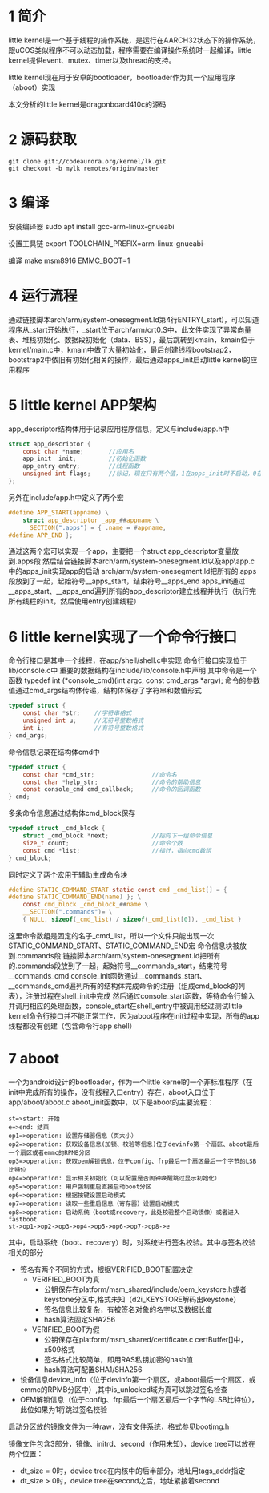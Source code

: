 # 1 简介

little kernel是一个基于线程的操作系统，是运行在AARCH32状态下的操作系统，跟uCOS类似程序不可以动态加载，程序需要在编译操作系统时一起编译，little kernel提供event、mutex、timer以及thread的支持。

little kernel现在用于安卓的bootloader，bootloader作为其一个应用程序（aboot）实现

本文分析的little kernel是dragonboard410c的源码

# 2 源码获取
```
git clone git://codeaurora.org/kernel/lk.git
git checkout -b mylk remotes/origin/master
```

# 3 编译
安装编译器 sudo apt install gcc-arm-linux-gnueabi

设置工具链 export TOOLCHAIN_PREFIX=arm-linux-gnueabi-

编译 make msm8916 EMMC_BOOT=1

# 4 运行流程
通过链接脚本arch/arm/system-onesegment.ld第4行ENTRY(\_start)，可以知道程序从\_start开始执行，\_start位于arch/arm/crt0.S中，此文件实现了异常向量表、堆栈初始化、数据段初始化（data、BSS），最后跳转到kmain，kmain位于kernel/main.c中，kmain中做了大量初始化，最后创建线程bootstrap2，bootstrap2中依旧有初始化相关的操作，最后通过apps_init启动little kernel的应用程序

# 5 little kernel APP架构
app_descriptor结构体用于记录应用程序信息，定义与include/app.h中
```c
struct app_descriptor {
    const char *name;       //应用名
    app_init  init;         //初始化函数
    app_entry entry;        //线程函数
    unsigned int flags;     //标记，现在只有两个值，1在apps_init时不启动，0在apps_init时启动
};
```

另外在include/app.h中定义了两个宏
```c
#define APP_START(appname) \
    struct app_descriptor _app_##appname \
    __SECTION(".apps") = { .name = #appname,
#define APP_END };
```
通过这两个宏可以实现一个app，主要把一个struct app_descriptor变量放到.apps段
然后结合链接脚本arch/arm/system-onesegment.ld以及app\app.c中的apps_init实现app的启动
arch/arm/system-onesegment.ld把所有的.apps段放到了一起，起始符号\_\_apps\_start，结束符号\_\_apps\_end
apps\_init通过\_\_apps\_start、\_\_apps\_end遍列所有的app\_descriptor建立线程并执行（执行完所有线程的init，然后使用entry创建线程）

# 6 little kernel实现了一个命令行接口
命令行接口是其中一个线程，在app/shell/shell.c中实现
命令行接口实现位于lib/console.c中
重要的数据结构在include/lib/console.h中声明
其中命令是一个函数 typedef int (*console\_cmd)(int argc, const cmd\_args *argv);
命令的参数值通过cmd\_args结构体传递，结构体保存了字符串和数值形式
```c
typedef struct {
    const char *str;    //字符串格式
    unsigned int u;     //无符号整数格式
    int i;              //有符号整数格式
} cmd_args;
```
命令信息记录在结构体cmd中
```c
typedef struct {
    const char *cmd_str;                //命令名
    const char *help_str;               //命令的帮助信息
    const console_cmd cmd_callback;     //命令的回调函数
} cmd;
```
多条命令信息通过结构体cmd_block保存
```c
typedef struct _cmd_block {
    struct _cmd_block *next;            //指向下一组命令信息
    size_t count;                       //命令个数
    const cmd *list;	                //指针，指向cmd数组
} cmd_block;
```
同时定义了两个宏用于辅助生成命令块
```c
#define STATIC_COMMAND_START static const cmd _cmd_list[] = {
#define STATIC_COMMAND_END(name) }; \
	const cmd_block _cmd_block_##name \
	__SECTION(".commands")= \
	{ NULL, sizeof(_cmd_list) / sizeof(_cmd_list[0]), _cmd_list }
```
这里命令数组是固定的名子\_cmd\_list，所以一个文件只能出现一次STATIC\_COMMAND\_START、STATIC\_COMMAND\_END宏
命令信息块被放到.commands段
链接脚本arch/arm/system-onesegment.ld把所有的.commands段放到了一起，起始符号\_\_commands\_start，结束符号\_\_commands\_cmd
console\_init函数通过\_\_commands\_start、\_\_commands\_cmd遍列所有的结构体完成命令的注册（组成cmd\_block的列表），注册过程在shell\_init中完成
然后通过console\_start函数，等待命令行输入并调用相应的处理函数，console\_start在shell\_entry中被调用
​ 
经过测试little kernel命令行接口并不能正常工作，因为aboot程序在init过程中实现，所有的app线程都没有创建（包含命令行app shell）

# 7 aboot

一个为android设计的bootloader，作为一个little kernel的一个非标准程序（在init中完成所有的操作，没有线程入口entry）存在，aboot入口位于app/aboot/aboot.c aboot\_init函数中，以下是aboot的主要流程：

```flow
st=>start: 开始
e=>end: 结束
op1=>operation: 设置存储器信息（页大小）
op2=>operation: 获取设备信息(加锁、校验等信息)位于devinfo第一个扇区、aboot最后一个扇区或者emmc的RPMB分区
op3=>operation: 获取oem解锁信息，位于config、frp最后一个扇区最后一个字节的LSB比特位
op4=>operation: 显示相关初始化（可以配置是否闹钟唤醒跳过显示初始化）
op5=>operation: 用户强制重启直接启动boot分区
op6=>operation: 根据按键设置启动模式
op7=>operation: 读取一些重启信息（寄存器）设置启动模式
op8=>operation: 启动系统（boot或recovery，此处校验整个启动镜像）或者进入fastboot
st->op1->op2->op3->op4->op5->op6->op7->op8->e
```
其中，启动系统（boot、recovery）时，对系统进行签名校验。其中与签名校验相关的部分

- 签名有两个不同的方式，根据VERIFIED_BOOT配置决定
  - VERIFIED_BOOT为真
    - 公钥保存在platform/msm_shared/include/oem_keystore.h或者keystone分区中,格式未知（d2i_KEYSTORE解码出keystone）
    - 签名信息比较复杂，有被签名对象的名字以及数据长度
    - hash算法固定SHA256
  - VERIFIED_BOOT为假
    - 公钥保存在platform/msm_shared/certificate.c certBuffer[]中，x509格式
    - 签名格式比较简单，即用RAS私钥加密的hash值
    - hash算法可配置SHA1/SHA256
- 设备信息device_info（位于devinfo第一个扇区，或aboot最后一个扇区，或emmc的RPMB分区中）,其中is_unlocked域为真可以跳过签名检查
- OEM解锁信息（位于config、frp最后一个扇区最后一个字节的LSB比特位），此位如果为1将跳过签名校验

启动分区放的镜像文件为一种raw，没有文件系统，格式参见bootimg.h

镜像文件包含3部分，镜像、initrd、second（作用未知），device tree可以放在两个位置：

- dt_size = 0时，device tree在内核中的后半部分，地址用tags_addr指定
- dt_size > 0时，device tree在second之后，地址紧接着second







